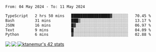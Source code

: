 <!--START_SECTION:waka-->

```txt
From: 04 May 2024 - To: 11 May 2024

TypeScript   2 hrs 50 mins   █████████████████▓░░░░░░░   70.45 %
Bash         31 mins         ███▒░░░░░░░░░░░░░░░░░░░░░   13.17 %
JSON         16 mins         █▓░░░░░░░░░░░░░░░░░░░░░░░   06.97 %
Text         9 mins          █░░░░░░░░░░░░░░░░░░░░░░░░   04.09 %
Python       6 mins          ▓░░░░░░░░░░░░░░░░░░░░░░░░   02.88 %
```

<!--END_SECTION:waka-->
<a href="https://github.com/anuraghazra/github-readme-stats">
  <img align="left" src="https://github-readme-stats.vercel.app/api?username=Tanesan&count_private=true&show_icons=true" />
<img align="left" src="https://github-readme-stats.vercel.app/api/top-langs/?username=Tanesan" />
</a>

[![ktanemur's 42 stats](https://badge42.vercel.app/api/v2/cl1wslf6s002109l771rng2w8/stats?cursusId=21&coalitionId=62)](https://github.com/JaeSeoKim/badge42)

